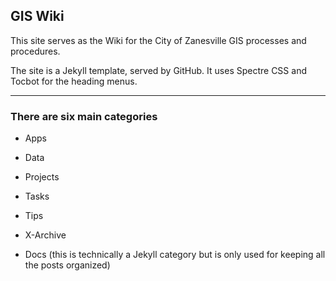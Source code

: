 ## GIS Wiki

This site serves as the Wiki for the City of Zanesville GIS processes and procedures.

The site is a Jekyll template, served by GitHub. It uses Spectre CSS and Tocbot for the heading menus.

---

### There are six main categories

- Apps
- Data
- Projects
- Tasks
- Tips
- X-Archive

- Docs (this is technically a Jekyll category but is only used for keeping all the posts organized)

